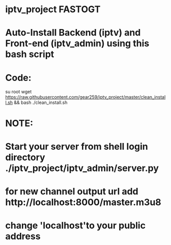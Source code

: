 # iptv_project FASTOGT

# Auto-Install Backend (iptv) and Front-end (iptv_admin) using this bash script

# Code:
su root
wget https://raw.githubusercontent.com/gear259/iptv_project/master/clean_install.sh && bash ./clean_install.sh


# NOTE:
# Start your server from shell login directory ./iptv_project/iptv_admin/server.py
# for new channel output url add http://localhost:8000/master.m3u8
# change 'localhost'to your public address
